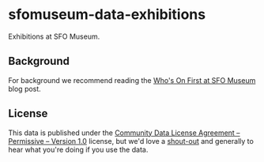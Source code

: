 # sfomuseum-data-exhibitions

Exhibitions at SFO Museum.

## Background

For background we recommend reading the [Who's On First at SFO Museum](https://millsfield.sfomuseum.org/blog/2018/08/28/whosonfirst/) blog post.

## License

This data is published under the [Community Data License Agreement – Permissive – Version 1.0](LICENSE) license, but we'd love a [shout-out](https://twitter.com/flysfo) and generally to hear what you're doing if you use the data.
